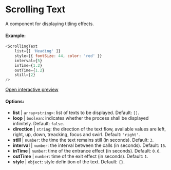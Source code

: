 # Scrolling Text

A component for displaying titling effects.

#### Example:

```js
<ScrollingText
    list={[ 'Heading' ]}
    style={{ fontSize: 44, color: 'red' }}
    interval={5}
    inTime={1.2}
    outTime={1.2}
    still={2}
/>
```

[Open interactive preview](https://isle.heinz.cmu.edu/components/scrolling-text/)

#### Options:

* __list__ | `array<string>`: list of texts to be displayed. Default: `[]`.
* __loop__ | `boolean`: indicates whether the process shall be displayed infinitely. Default: `false`.
* __direction__ | `string`: the direction of the text flow, available values are left, right, up, down, treacking, focus and swirl. Default: `'right'`.
* __still__ | `number`: the time the text remains still (in seconds). Default: `3`.
* __interval__ | `number`: the interval between the calls (in seconds). Default: `15`.
* __inTime__ | `number`: time of the entrance effect (in seconds). Default: `0.6`.
* __outTime__ | `number`:  time of the exit effect (in seconds). Default: `1`.
* __style__ | `object`: style definition of the text. Default: `{}`.

